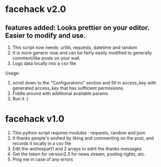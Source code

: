 # facehack v2.0
## features added: Looks prettier on your editor. Easier to modify and use.
1. This script now needs: urllib, requests, datetime and random
2. It is more generic now and can be fairly easily modified to generally comment/like posts on your wall. 
3. Logs data locally into a csv file

Usage:
1. scroll down to the "Configurations" section and fill in access_key with generated access_key that has sufficient permissions.
2. Fiddle around with additional available params
3. Run it :)

# facehack v1.0
1. This python script requires modules : requests, random and json
2. It thanks people's wished by liking and commenting on the post, and records it locally in a csv file
3. Edit the wishespart1 and 2 arrays to edrit the thanks messages
4. Get the token for version2.3 for news stream, posting rights, etc.
5. Ping me in case of any errors
